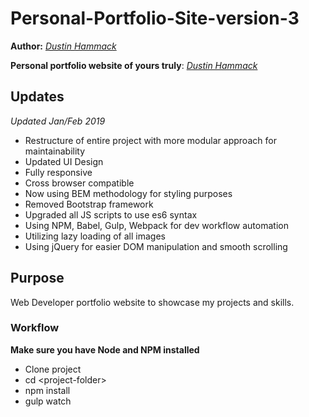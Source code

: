 # Personal-Portfolio-Site-version-3

__Author:__ *[Dustin Hammack](https://www.dustinhammack.com "Dustin Hammack online portfolio")*

**__Personal portfolio website of yours truly__**:
*[Dustin Hammack](https://www.dustinhammack.com "Dustin Hammack online portfolio")*

## Updates
*Updated Jan/Feb 2019*

* Restructure of entire project with more modular approach for maintainability
* Updated UI Design
* Fully responsive
* Cross browser compatible
* Now using BEM methodology for styling purposes
* Removed Bootstrap framework
* Upgraded all JS scripts to use es6 syntax
* Using NPM, Babel, Gulp, Webpack for dev workflow automation
* Utilizing lazy loading of all images
* Using jQuery for easier DOM manipulation and smooth scrolling

## Purpose

Web Developer portfolio website to showcase my projects and skills.

### Workflow

**__Make sure you have Node and NPM installed__**

* Clone project
* cd \<project-folder\>
* npm install
* gulp watch